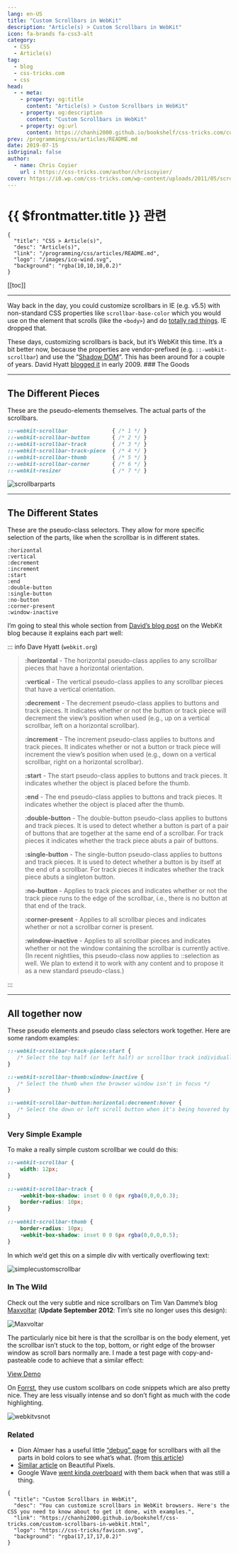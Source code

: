 ```yaml
---
lang: en-US
title: "Custom Scrollbars in WebKit"
description: "Article(s) > Custom Scrollbars in WebKit"
icon: fa-brands fa-css3-alt
category:
  - CSS
  - Article(s)
tag:
  - blog
  - css-tricks.com
  - css
head:
  - - meta:
    - property: og:title
      content: "Article(s) > Custom Scrollbars in WebKit"
    - property: og:description
      content: "Custom Scrollbars in WebKit"
    - property: og:url
      content: https://chanhi2000.github.io/bookshelf/css-tricks.com/custom-scrollbars-in-webkit.html
prev: /programming/css/articles/README.md
date: 2019-07-15
isOriginal: false
author:
  - name: Chris Coyier
    url : https://css-tricks.com/author/chriscoyier/
cover: https://i0.wp.com/css-tricks.com/wp-content/uploads/2011/05/scrollbarparts.png
---
```


# {{ $frontmatter.title }} 관련

```component VPCard
{
  "title": "CSS > Article(s)",
  "desc": "Article(s)",
  "link": "/programming/css/articles/README.md",
  "logo": "/images/ico-wind.svg",
  "background": "rgba(10,10,10,0.2)"
}
```

[[toc]]

---

<SiteInfo
  name="Custom Scrollbars in WebKit"
  desc="You can customize scrollbars in WebKit browsers. Here's the CSS you need to know about to get it done, with examples."
  url="https://css-tricks.com/custom-scrollbars-in-webkit"
  logo="https://css-tricks/favicon.svg"
  preview="https://i0.wp.com/css-tricks.com/wp-content/uploads/2011/05/scrollbarparts.png"/>

Way back in the day, you could customize scrollbars in IE (e.g. v5.5) with non-standard CSS properties like `scrollbar-base-color` which you would use on the element that scrolls (like the `<body>`) and do [<FontIcon icon="fas fa-file-image"/>totally rad things](https://css-tricks.com/wp-content/uploads/2011/05/rad-scrollbars.gif). IE dropped that.

These days, customizing scrollbars is back, but it’s WebKit this time. It’s a bit better now, because the properties are vendor-prefixed (e.g. `::-webkit-scrollbar`) and use the “[<FontIcon icon="fas fa-globe"/>Shadow DOM](https://glazkov.com/2011/01/14/what-the-heck-is-shadow-dom/)“. This has been around for a couple of years. David Hyatt [<FontIcon icon="iconfont icon-webkit"/>blogged it](https://webkit.org/blog/363/styling-scrollbars/) in early 2009. ### The Goods

---

## The Different Pieces

These are the pseudo-elements themselves. The actual parts of the scrollbars.

```css
::-webkit-scrollbar              { /* 1 */ }
::-webkit-scrollbar-button       { /* 2 */ }
::-webkit-scrollbar-track        { /* 3 */ }
::-webkit-scrollbar-track-piece  { /* 4 */ }
::-webkit-scrollbar-thumb        { /* 5 */ }
::-webkit-scrollbar-corner       { /* 6 */ }
::-webkit-resizer                { /* 7 */ }
```

![scrollbarparts](https://i0.wp.com/css-tricks.com/wp-content/uploads/2011/05/scrollbarparts.png?resize=570%2C448)

---

## The Different States

These are the pseudo-class selectors. They allow for more specific selection of the parts, like when the scrollbar is in different states.

```
:horizontal
:vertical
:decrement
:increment
:start
:end 
:double-button
:single-button
:no-button
:corner-present
:window-inactive
```

I’m going to steal this whole section from [David’s blog post](http://webkit.org/blog/363/styling-scrollbars/) on the WebKit blog because it explains each part well:

::: info Dave Hyatt (<FontIcon icon="fas fa-globe"/><code>webkit.org</code>)

> **:horizontal** - The horizontal pseudo-class applies to any scrollbar pieces that have a horizontal orientation.
> 
> **:vertical** - The vertical pseudo-class applies to any scrollbar pieces that have a vertical orientation.
> 
> **:decrement** - The decrement pseudo-class applies to buttons and track pieces. It indicates whether or not the button or track piece will decrement the view’s position when used (e.g., up on a vertical scrollbar, left on a horizontal scrollbar).
> 
> **:increment** - The increment pseudo-class applies to buttons and track pieces. It indicates whether or not a button or track piece will increment the view’s position when used (e.g., down on a vertical scrollbar, right on a horizontal scrollbar).
> 
> **:start** - The start pseudo-class applies to buttons and track pieces. It indicates whether the object is placed before the thumb.
> 
> **:end** - The end pseudo-class applies to buttons and track pieces. It indicates whether the object is placed after the thumb.
> 
> **:double-button** - The double-button pseudo-class applies to buttons and track pieces. It is used to detect whether a button is part of a pair of buttons that are together at the same end of a scrollbar. For track pieces it indicates whether the track piece abuts a pair of buttons.
> 
> **:single-button** - The single-button pseudo-class applies to buttons and track pieces. It is used to detect whether a button is by itself at the end of a scrollbar. For track pieces it indicates whether the track piece abuts a singleton button.
> 
> **:no-button** - Applies to track pieces and indicates whether or not the track piece runs to the edge of the scrollbar, i.e., there is no button at that end of the track.
> 
> **:corner-present** - Applies to all scrollbar pieces and indicates whether or not a scrollbar corner is present.
> 
> **:window-inactive** - Applies to all scrollbar pieces and indicates whether or not the window containing the scrollbar is currently active. (In recent nightlies, this pseudo-class now applies to ::selection as well. We plan to extend it to work with any content and to propose it as a new standard pseudo-class.)

:::

---

## All together now

These pseudo elements and pseudo class selectors work together. Here are some random examples:

```css
::-webkit-scrollbar-track-piece:start {
   /* Select the top half (or left half) or scrollbar track individually */
}

::-webkit-scrollbar-thumb:window-inactive {
   /* Select the thumb when the browser window isn't in focus */
}

::-webkit-scrollbar-button:horizontal:decrement:hover {
   /* Select the down or left scroll button when it's being hovered by the mouse */
}
```

### Very Simple Example

To make a really simple custom scrollbar we could do this:

```css
::-webkit-scrollbar {
    width: 12px;
}
 
::-webkit-scrollbar-track {
    -webkit-box-shadow: inset 0 0 6px rgba(0,0,0,0.3); 
    border-radius: 10px;
}
 
::-webkit-scrollbar-thumb {
    border-radius: 10px;
    -webkit-box-shadow: inset 0 0 6px rgba(0,0,0,0.5); 
}
```

In which we’d get this on a simple div with vertically overflowing text:

![simplecustomscrollbar](https://i0.wp.com/css-tricks.com/wp-content/uploads/2011/05/simplecustomscrollbar.png?resize=276%2C304)

### In The Wild

Check out the very subtle and nice scrollbars on Tim Van Damme’s blog [<FontIcon icon="fas fa-globe"/>Maxvoltar](http://maxvoltar.com/) (**Update September 2012**: Tim’s site no longer uses this design):

![Maxvoltar](https://i0.wp.com/css-tricks.com/wp-content/uploads/2011/05/Maxvoltar.gif?resize=570%2C476)

The particularly nice bit here is that the scrollbar is on the body element, yet the scrollbar isn’t stuck to the top, bottom, or right edge of the browser window as scroll bars normally are. I made a test page with copy-and-pasteable code to achieve that a similar effect:

[<FontIcon icon="iconfont icon-css-tricks"/>View Demo](https://css-tricks.com/examples/WebKitScrollbars/)

On [<FontIcon icon="fas fa-globe"/>Forrst](http://forrst.com/), they use custom scollbars on code snippets which are also pretty nice. They are less visually intense and so don’t fight as much with the code highlighting.

![webkitvsnot](https://i0.wp.com/css-tricks.com/wp-content/uploads/2011/05/webkitvsnot.png?resize=570%2C219)

### Related

- Dion Almaer has a useful little [<FontIcon icon="fas fa-globe"/>“debug” page](http://almaer.com/scrollbar/debug.html) for scrollbars with all the parts in bold colors to see what’s what. (from [<FontIcon icon="fas fa-globe"/>this article](http://almaer.com/blog/creating-custom-scrollbars-with-css-how-css-isnt-great-for-every-task))
- [<FontIcon icon="fas fa-globe"/>Similar article](http://beautifulpixels.com/goodies/create-custom-webkit-scrollbar/) on Beautiful Pixels.
- Google Wave [<FontIcon icon="fas fa-globe"/>went kinda overboard](http://ignorethecode.net/blog/2009/11/15/google_waves_scrollbars/) with them back when that was still a thing.

<!-- TODO: add ARTICLE CARD -->
```component VPCard
{
  "title": "Custom Scrollbars in WebKit",
  "desc": "You can customize scrollbars in WebKit browsers. Here's the CSS you need to know about to get it done, with examples.",
  "link": "https://chanhi2000.github.io/bookshelf/css-tricks.com/custom-scrollbars-in-webkit.html",
  "logo": "https://css-tricks/favicon.svg",
  "background": "rgba(17,17,17,0.2)"
}
```
